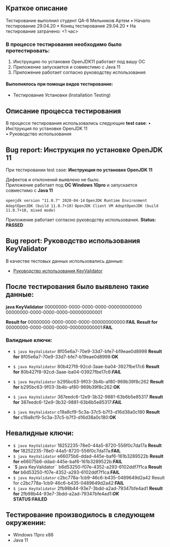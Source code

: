 ## Краткое описание
Тестирование выполнил студент QA-6 Мельников Артем
•  Начало тестирование 29.04.20 
•  Конец тестирование 29.04.20
•  На тестирование затрачено: <1 час>

### В процессе тестирования необходимо было протестировать:
1.  Инструкцию по установке OpenJDK11 работает под вашу ОС
2.  Приложение запускается и совместимо с Java 11
3.  Приложение работает согласно руководству использования
#### Выполнялось при помощи видов тестирование:
* Тестирование Установки (Installation Testing)

## Описание процесса тестирования

В процессе тестирования использовались следующие **test case**:
•  Инструкция по установке OpenJDK 11  
•  Руководство использования               

## Bug report: Инструкция по установке OpenJDK 11
При тестировании test case: 
**Инструкция по установке OpenJDK 11**

Дефектов и отклонений выявлено не было.  
Приложение работает под **OC Windows 10pro** и запускается совместимо с **Java 11**

`openjdk version "11.0.7" 2020-04-14`
`OpenJDK Runtime Environment AdoptOpenJDK (build 11.0.7+10)`
`OpenJDK Client VM AdoptOpenJDK (build 11.0.7+10, mixed mode)`

Приложение работает согласно руководству использования.
**Status: PASSED**

## Bug report: Руководство использования  KeyValidator
В качестве тестовых данных использовались данные:
* [Руководство использования KeyValidator](<https://github.com/netology-code/javaqa-homeworks/blob/master/intro/user-manual.md>)

## После тестирования было выявлено такие данные:

**java KeyValidator** 00000000-0000-0000-0000-000000000000 00000000-0000-0000-0000-000000000001

**Result for** 00000000-0000-0000-0000-000000000000:**FAIL**
**Result for** 00000000-0000-0000-0000-000000000001:**FAIL**
### Валидные ключи:
* `$ java KeyValidator` 8f05e6a7-70e9-33d7-bfe7-b19eae0d8998
**Result for** 8f05e6a7-70e9-33d7-bfe7-b19eae0d8998:**OK**

* `$ java KeyValidator` 80b427f8-92cd-3aae-ba04-3927fbe17c6
**Result for** 80b427f8-92cd-3aae-ba04-03927fbe17c6:***FAIL***

* `$ java KeyValidator` b295bc63-9f03-3b4b-af80-969b39f8c262
**Result for** b295bc63-9f03-3b4b-af80-969b39f8c262:**OK**

* `$ java KeyValidator` 387eedc6-12e9-3b32-9881-63b6b5e85317
**Result for** 387eedc6-12e9-3b32-9881-63b6b5e85317:***FAIL***

* `$ java KeyValidator` c19a8cf9-5c3a-37c5-b7f3-d16d38a0c180
**Result for** c19a8cf9-5c3a-37c5-b7f3-d16d38a0c180:**OK**
## Невалидные ключи:
* `$ java KeyValidator` 18252235-78e0-44a5-8720-556f0c7da17a
**Result for** 18252235-78e0-44a5-8720-556f0c7da17a:**FAIL**
* `$ java KeyValidator` e66075b6-ddad-445e-baf6-161b3289522b
**Result for** e66075b6-ddad-445e-baf6-161b3289522b:**FAIL**
* `$ java KeyValidator`` b6d53250-f07e-4352-a293-6102ddf7f1ca
**Result for** b6d53250-f07e-4352-a293-6102ddf7f1ca:**FAIL**
* `$ java KeyValidator` c2bc778a-1cb9-46c6-b435-0489649d2a42
Result for c2bc778a-1cb9-46c6-b435-0489649d2a42:**FAIL**
* `$ java KeyValidator` 2fb98b44-93e7-3bdd-a2ad-79347bfe4ad1
**Result for** 2fb98b44-93e7-3bdd-a2ad-79347bfe4ad1:***OK***        
**STATUS:FAILED**

## Тестирование производилось в следующем окружении:
* Windows 11pro x86
* Java 11
